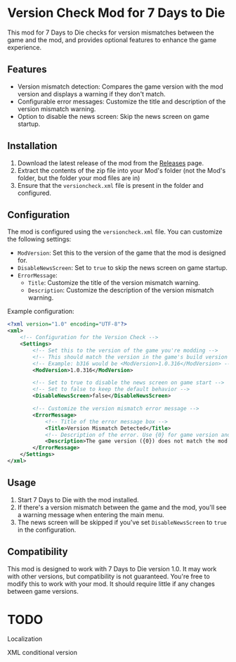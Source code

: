 # Version Check Mod for 7 Days to Die

This mod for 7 Days to Die checks for version mismatches between the game and the mod, and provides optional features to enhance the game experience.

## Features

- Version mismatch detection: Compares the game version with the mod version and displays a warning if they don't match.
- Configurable error messages: Customize the title and description of the version mismatch warning.
- Option to disable the news screen: Skip the news screen on game startup.

## Installation

1. Download the latest release of the mod from the [Releases](https://github.com/yourusername/versioncheckmod/releases) page.
2. Extract the contents of the zip file into your Mod's folder (not the Mod's folder, but the folder your mod files are in)
3. Ensure that the `versioncheck.xml` file is present in the folder and configured.

## Configuration

The mod is configured using the `versioncheck.xml` file. You can customize the following settings:

- `ModVersion`: Set this to the version of the game that the mod is designed for.
- `DisableNewsScreen`: Set to `true` to skip the news screen on game startup.
- `ErrorMessage`:
    - `Title`: Customize the title of the version mismatch warning.
    - `Description`: Customize the description of the version mismatch warning.

Example configuration:

```xml
<?xml version="1.0" encoding="UTF-8"?>
<xml>
    <!-- Configuration for the Version Check -->
    <Settings>
        <!-- Set this to the version of the game you're modding -->
        <!-- This should match the version in the game's build version which is visible in the main menu (top right) -->
        <!-- Example: b316 would be <ModVersion>1.0.316</ModVersion> -->
        <ModVersion>1.0.316</ModVersion>

        <!-- Set to true to disable the news screen on game start -->
        <!-- Set to false to keep the default behavior -->
        <DisableNewsScreen>false</DisableNewsScreen>

        <!-- Customize the version mismatch error message -->
        <ErrorMessage>
            <!-- Title of the error message box -->
            <Title>Version Mismatch Detected</Title>
            <!-- Description of the error. Use {0} for game version and {1} for mod version -->
            <Description>The game version ({0}) does not match the mod version ({1}). This may cause issues.</Description>
        </ErrorMessage>
    </Settings>
</xml>
```

## Usage

1. Start 7 Days to Die with the mod installed.
2. If there's a version mismatch between the game and the mod, you'll see a warning message when entering the main menu.
3. The news screen will be skipped if you've set `DisableNewsScreen` to `true` in the configuration.

## Compatibility

This mod is designed to work with 7 Days to Die version 1.0. It may work with other versions, but compatibility is not guaranteed.
You're free to modify this to work with your mod. It should require little if any changes between game versions.


# TODO

Localization

XML conditional version

